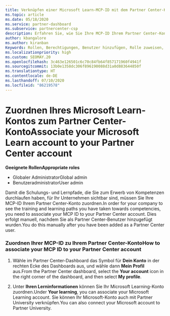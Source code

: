 ```yaml
---
title: Verknüpfen einer Microsoft Learn-MCP-ID mit dem Partner Center-Konto
ms.topic: article
ms.date: 05/18/2020
ms.service: partner-dashboard
ms.subservice: partnercenter-csp
description: Erfahren Sie, wie Sie Ihre MCP-ID Ihrem Partner Center-Konto zuordnen, damit für Ihr Unternehmen die Schulungs- und Lernpfade sichtbar sind, die Sie zum Erwerb von Kompetenzen durchlaufen haben.
author: kbangalore
ms.author: kiranban
Keywords: Rollen, Berechtigungen, Benutzer hinzufügen, Rolle zuweisen, Administrator, Agent, MCP-ID, Microsoft Learn
ms.localizationpriority: high
ms.custom: SEOMAY.20
ms.openlocfilehash: 3c463e126501c6c70c84fb64f857171960f4941f
ms.sourcegitcommit: 13b0e1358dc306f896190088d31a0d883644850f
ms.translationtype: HT
ms.contentlocale: de-DE
ms.lasthandoff: 07/10/2020
ms.locfileid: "86219578"
---
```

# <a name="associate-your-microsoft-learn-account-to-your-partner-center-account"></a><span data-ttu-id="2638d-104">Zuordnen Ihres Microsoft Learn-Kontos zum Partner Center-Konto</span><span class="sxs-lookup"><span data-stu-id="2638d-104">Associate your Microsoft Learn account to your Partner Center account</span></span>

<span data-ttu-id="2638d-105">**Geeignete Rollen**</span><span class="sxs-lookup"><span data-stu-id="2638d-105">**Appropriate roles**</span></span>

- <span data-ttu-id="2638d-106">Globaler Administrator</span><span class="sxs-lookup"><span data-stu-id="2638d-106">Global admin</span></span>
- <span data-ttu-id="2638d-107">Benutzeradministrator</span><span class="sxs-lookup"><span data-stu-id="2638d-107">User admin</span></span>

<span data-ttu-id="2638d-108">Damit die Schulungs- und Lernpfade, die Sie zum Erwerb von Kompetenzen durchlaufen haben, für Ihr Unternehmen sichtbar sind, müssen Sie Ihre MCP-ID Ihrem Partner Center-Konto zuordnen.</span><span class="sxs-lookup"><span data-stu-id="2638d-108">In order for your company to see the training and learning paths you have taken towards competencies, you need to associate your MCP ID to your Partner Center account.</span></span> <span data-ttu-id="2638d-109">Dies erfolgt manuell, nachdem Sie als Partner Center-Benutzer hinzugefügt wurden.</span><span class="sxs-lookup"><span data-stu-id="2638d-109">You do this manually after you have been added as a Partner Center user.</span></span>

### <a name="how-to-associate-your-mcp-id-to-your-partner-center-account"></a><span data-ttu-id="2638d-110">Zuordnen Ihrer MCP-ID zu Ihrem Partner Center-Konto</span><span class="sxs-lookup"><span data-stu-id="2638d-110">How to associate your MCP ID to your Partner Center account</span></span>

1. <span data-ttu-id="2638d-111">Wähle im Partner Center-Dashboard das Symbol für **Dein Konto** in der rechten Ecke des Dashboards aus, und wähle dann **Mein Profil** aus.</span><span class="sxs-lookup"><span data-stu-id="2638d-111">From the Partner Center dashboard, select the **Your account** icon in the right corner of the dashboard, and then select **My profile**.</span></span>

2. <span data-ttu-id="2638d-112">Unter **Ihren Lerninformationen** können Sie Ihr Microsoft Learning-Konto zuordnen.</span><span class="sxs-lookup"><span data-stu-id="2638d-112">Under **Your learning**, you can associate your Microsoft Learning account.</span></span> <span data-ttu-id="2638d-113">Sie können Ihr Microsoft-Konto auch mit Partner University verknüpfen.</span><span class="sxs-lookup"><span data-stu-id="2638d-113">You can also connect your Microsoft account to Partner University.</span></span>
